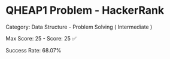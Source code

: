 # QHEAP1 Problem - HackerRank
Category: Data Structure - Problem Solving ( Intermediate )

Max Score: 25 - Score: 25 :white_check_mark:

Success Rate: 68.07%
